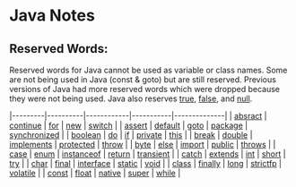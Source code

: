 # Java Notes

## Reserved Words:
Reserved words for Java cannot be used as variable or class names. Some are not being used in Java (const & goto) but are still reserved. Previous versions of Java had more reserved words which were dropped because they were not being used. Java also reserves [true](https://en.wikipedia.org/wiki/Truth_value), [false](https://en.wikipedia.org/wiki/Truth_value), and [null](https://en.wikipedia.org/wiki/Null_pointer).

|---------|----------|------------|-----------|--------------|
| [absract](https://en.wikipedia.org/wiki/Abstract_type) | [continue](https://en.wikipedia.org/wiki/Control_flow#Continuation_with_next_iteration) | [for](https://en.wikipedia.org/wiki/For_loop) | [new](https://en.wikipedia.org/wiki/Object_lifetime#Java) | [switch](https://en.wikipedia.org/wiki/Switch_statement) |
| [assert](https://en.wikipedia.org/wiki/Assertion) | [default](https://en.wikipedia.org/wiki/Switch_statement) | [goto](https://en.wikipedia.org/wiki/Goto) | [package](https://en.wikipedia.org/wiki/Java_package) | [synchronized]() |
| [boolean](https://en.wikipedia.org/wiki/Boolean_data_type) | [do](https://en.wikipedia.org/wiki/Do_while_loop) | [if](https://en.wikipedia.org/wiki/Conditional) | [private](https://en.wikibooks.org/wiki/Java_Programming/Classes,_Objects_and_Types) | [this](https://en.wikipedia.org/wiki/This) |
| [break](https://en.wikipedia.org/wiki/Switch_statement) | [double](https://en.wikipedia.org/wiki/Double_precision) | [implements]() | [protected](https://en.wikibooks.org/wiki/Java_Programming/Classes,_Objects_and_Types) | [throw](https://en.wikipedia.org/wiki/Exception_handling_syntax#Java) |
| [byte](https://en.wikipedia.org/wiki/Byte) | [else](https://en.wikipedia.org/wiki/Conditional) | [import]() | [public](https://en.wikibooks.org/wiki/Java_Programming/Classes,_Objects_and_Types) | [throws](https://en.wikipedia.org/wiki/Exception_handling_syntax#Java) |
| [case](https://en.wikipedia.org/wiki/Switch_statement) | [enum](https://en.wikipedia.org/wiki/Enumerated_type) | [instanceof]() | [return](https://en.wikipedia.org/wiki/Method) | [transient](https://en.wikipedia.org/wiki/Transient) |
| [catch](https://en.wikipedia.org/wiki/Exception_handling_syntax) | [extends](https://en.wikipedia.org/wiki/Inheritance) | [int](https://en.wikipedia.org/wiki/Integer) | [short](https://en.wikipedia.org/wiki/Integer) | [try](https://en.wikipedia.org/wiki/Exception_handling_syntax#Java) |
| [char](https://en.wikipedia.org/wiki/Character) | [final](https://en.wikipedia.org/wiki/Final) | [interface](https://en.wikipedia.org/wiki/Interface) | [static](https://en.wikipedia.org/wiki/Static_variable) | [void](https://en.wikipedia.org/wiki/Void_type) |
| [class](https://en.wikipedia.org/wiki/Class) | [finally](https://en.wikipedia.org/wiki/Exception_handling_syntax#Java) | [long](https://en.wikipedia.org/wiki/Integer) | [strictfp](https://en.wikipedia.org/wiki/Strictfp) | [volatile](https://en.wikipedia.org/wiki/Volatile) |
| [const](https://en.wikipedia.org/wiki/Constant) | [float](https://en.wikipedia.org/wiki/Single-precision_floating-point_format) | [native](https://en.wikipedia.org/wiki/Java_Native_Interface) | [super](https://en.wikipedia.org/wiki/Inheritance) | [while](https://en.wikipedia.org/wiki/Do_while_loop) |
